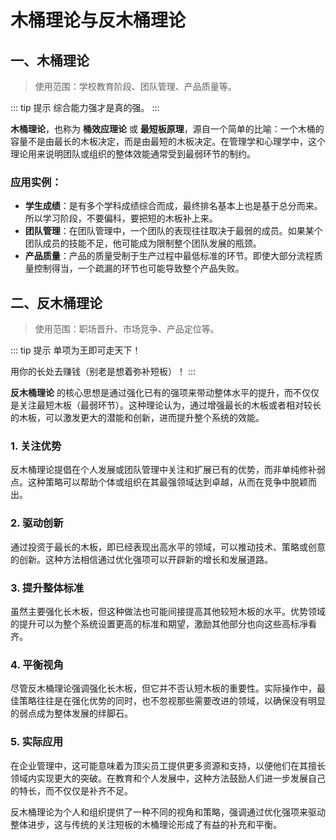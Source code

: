 # 木桶理论与反木桶理论

## 一、木桶理论

> 使用范围：学校教育阶段、团队管理、产品质量等。

::: tip 提示
综合能力强才是真的强。
:::

**木桶理论**，也称为 **桶效应理论** 或 **最短板原理**，源自一个简单的比喻：一个木桶的容量不是由最长的木板决定，而是由最短的木板决定。在管理学和心理学中，这个理论用来说明团队或组织的整体效能通常受到最弱环节的制约。

### 应用实例：

- **学生成绩**：是有多个学科成绩综合而成，最终排名基本上也是基于总分而来。所以学习阶段，不要偏科，要把短的木板补上来。
- **团队管理**：在团队管理中，一个团队的表现往往取决于最弱的成员。如果某个团队成员的技能不足，他可能成为限制整个团队发展的瓶颈。
- **产品质量**：产品的质量受制于生产过程中最低标准的环节。即使大部分流程质量控制得当，一个疏漏的环节也可能导致整个产品失败。

## 二、反木桶理论

> 使用范围：职场晋升、市场竞争、产品定位等。

::: tip 提示
单项为王即可走天下！

用你的长处去赚钱（别老是想着弥补短板）！
:::

**反木桶理论** 的核心思想是通过强化已有的强项来带动整体水平的提升，而不仅仅是关注最短木板（最弱环节）。这种理论认为，通过增强最长的木板或者相对较长的木板，可以激发更大的潜能和创新，进而提升整个系统的效能。

### 1. **关注优势**

反木桶理论提倡在个人发展或团队管理中关注和扩展已有的优势，而非单纯修补弱点。这种策略可以帮助个体或组织在其最强领域达到卓越，从而在竞争中脱颖而出。

### 2. **驱动创新**

通过投资于最长的木板，即已经表现出高水平的领域，可以推动技术、策略或创意的创新。这种方法相信通过优化强项可以开辟新的增长和发展道路。

### 3. **提升整体标准**

虽然主要强化长木板，但这种做法也可能间接提高其他较短木板的水平。优势领域的提升可以为整个系统设置更高的标准和期望，激励其他部分也向这些高标凈看齐。

### 4. **平衡视角**

尽管反木桶理论强调强化长木板，但它并不否认短木板的重要性。实际操作中，最佳策略往往是在强化优势的同时，也不忽视那些需要改进的领域，以确保没有明显的弱点成为整体发展的绊脚石。

### 5. **实际应用**

在企业管理中，这可能意味着为顶尖员工提供更多资源和支持，以便他们在其擅长领域内实现更大的突破。在教育和个人发展中，这种方法鼓励人们进一步发展自己的特长，而不仅仅是补齐不足。

反木桶理论为个人和组织提供了一种不同的视角和策略，强调通过优化强项来驱动整体进步，这与传统的关注短板的木桶理论形成了有益的补充和平衡。
